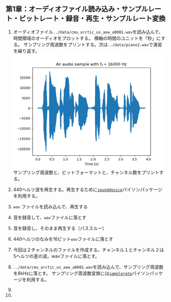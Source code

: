 第1章：オーディオファイル読み込み・サンプルレート・ビットレート・録音・再生・サンプルレート変換
-----------------------------------------------------------------------------------------------

1. オーディオファイル`../data/cmu_arctic_us_aew_a0001.wav`を読み込んで、時間領域のオーディオをプロットする。
  横軸の時間のユニットを「秒」にする。
  サンプリング周波数をプリントする。次は`../data/piano2.wav`で演習を繰り返す。
  ![](figures/question1.png)
  サンプリング周波数と、ビットフォーマットと、チャンネル数をプリントする。

2. 440ヘルツ波を再生する。再生するために[`sounddevice`](https://python-sounddevice.readthedocs.io)パイソンパッケージを利用する。

3. `wav` ファイルを読み込んで、再生する

4. 音を録音して、`wav`ファイルに落とす

5. 音を録音し、そのまま再生する（パススルー）

6. 440ヘルツのなみを16ビット`wav`ファイルに落とす

7. 今回は２チャンネルのファイルを作成する。チャンネル１とチャンネル２は5ヘルツの差の波。wavファイルに落とす。

8. `../data/cmu_arctic_us_aew_a0001.wav`を読み込んで、サンプリング周波数を8kHzに落とす。
  サンプリング周波数変換には[`samplerate`](https://python-samplerate.readthedocs.io)パイソンパッケージを利用する。

9.

10.
